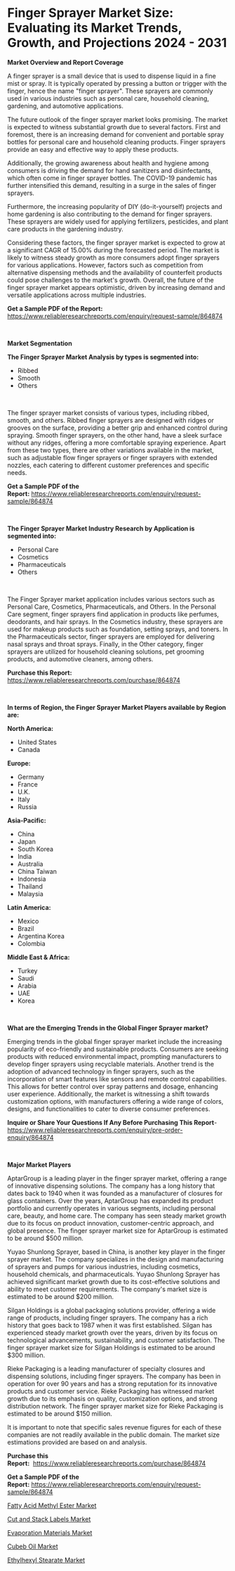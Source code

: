 <p><h1>Finger Sprayer Market Size: Evaluating its Market Trends, Growth, and Projections 2024 - 2031</h1></p><p><strong>Market Overview and Report Coverage</strong></p>
<p><p>A finger sprayer is a small device that is used to dispense liquid in a fine mist or spray. It is typically operated by pressing a button or trigger with the finger, hence the name "finger sprayer". These sprayers are commonly used in various industries such as personal care, household cleaning, gardening, and automotive applications.</p><p>The future outlook of the finger sprayer market looks promising. The market is expected to witness substantial growth due to several factors. First and foremost, there is an increasing demand for convenient and portable spray bottles for personal care and household cleaning products. Finger sprayers provide an easy and effective way to apply these products.</p><p>Additionally, the growing awareness about health and hygiene among consumers is driving the demand for hand sanitizers and disinfectants, which often come in finger sprayer bottles. The COVID-19 pandemic has further intensified this demand, resulting in a surge in the sales of finger sprayers.</p><p>Furthermore, the increasing popularity of DIY (do-it-yourself) projects and home gardening is also contributing to the demand for finger sprayers. These sprayers are widely used for applying fertilizers, pesticides, and plant care products in the gardening industry.</p><p>Considering these factors, the finger sprayer market is expected to grow at a significant CAGR of 15.00% during the forecasted period. The market is likely to witness steady growth as more consumers adopt finger sprayers for various applications. However, factors such as competition from alternative dispensing methods and the availability of counterfeit products could pose challenges to the market's growth. Overall, the future of the finger sprayer market appears optimistic, driven by increasing demand and versatile applications across multiple industries.</p></p>
<p><strong>Get a Sample PDF of the Report:</strong> <a href="https://www.reliableresearchreports.com/enquiry/request-sample/864874">https://www.reliableresearchreports.com/enquiry/request-sample/864874</a></p>
<p>&nbsp;</p>
<p><strong>Market Segmentation</strong></p>
<p><strong>The Finger Sprayer Market Analysis by types is segmented into:</strong></p>
<p><ul><li>Ribbed</li><li>Smooth</li><li>Others</li></ul></p>
<p>&nbsp;</p>
<p><p>The finger sprayer market consists of various types, including ribbed, smooth, and others. Ribbed finger sprayers are designed with ridges or grooves on the surface, providing a better grip and enhanced control during spraying. Smooth finger sprayers, on the other hand, have a sleek surface without any ridges, offering a more comfortable spraying experience. Apart from these two types, there are other variations available in the market, such as adjustable flow finger sprayers or finger sprayers with extended nozzles, each catering to different customer preferences and specific needs.</p></p>
<p><strong>Get a Sample PDF of the Report:</strong>&nbsp;<a href="https://www.reliableresearchreports.com/enquiry/request-sample/864874">https://www.reliableresearchreports.com/enquiry/request-sample/864874</a></p>
<p>&nbsp;</p>
<p><strong>The Finger Sprayer Market Industry Research by Application is segmented into:</strong></p>
<p><ul><li>Personal Care</li><li>Cosmetics</li><li>Pharmaceuticals</li><li>Others</li></ul></p>
<p>&nbsp;</p>
<p><p>The Finger Sprayer market application includes various sectors such as Personal Care, Cosmetics, Pharmaceuticals, and Others. In the Personal Care segment, finger sprayers find application in products like perfumes, deodorants, and hair sprays. In the Cosmetics industry, these sprayers are used for makeup products such as foundation, setting sprays, and toners. In the Pharmaceuticals sector, finger sprayers are employed for delivering nasal sprays and throat sprays. Finally, in the Other category, finger sprayers are utilized for household cleaning solutions, pet grooming products, and automotive cleaners, among others.</p></p>
<p><strong>Purchase this Report:</strong>&nbsp; <a href="https://www.reliableresearchreports.com/purchase/864874">https://www.reliableresearchreports.com/purchase/864874</a></p>
<p>&nbsp;</p>
<p><strong>In terms of Region, the Finger Sprayer Market Players available by Region are:</strong></p>
<p>
    <p> <strong> North America: </strong>
        <ul>
            <li>United States</li>
            <li>Canada</li>
        </ul>
        </p> 
    <p> <strong> Europe: </strong>
        <ul>
            <li>Germany</li>
            <li>France</li>
            <li>U.K.</li>
            <li>Italy</li>
            <li>Russia</li>
        </ul>
        </p> 
    <p> <strong> Asia-Pacific: </strong>
        <ul>
            <li>China</li>
            <li>Japan</li>
            <li>South Korea</li>
            <li>India</li>
            <li>Australia</li>
            <li>China Taiwan</li>
            <li>Indonesia</li>
            <li>Thailand</li>
            <li>Malaysia</li>
        </ul>
        </p> 
    <p> <strong> Latin America: </strong>
        <ul>
            <li>Mexico</li>
            <li>Brazil</li>
            <li>Argentina Korea</li>
            <li>Colombia</li>
        </ul>
        </p> 
    <p> <strong> Middle East & Africa: </strong>
        <ul>
            <li>Turkey</li>
            <li>Saudi</li>
            <li>Arabia</li>
            <li>UAE</li>
            <li>Korea</li>
        </ul>
    </p>
    </p>
<p>&nbsp;</p>
<p><strong>What are the Emerging Trends in the Global Finger Sprayer market?</strong></p>
<p><p>Emerging trends in the global finger sprayer market include the increasing popularity of eco-friendly and sustainable products. Consumers are seeking products with reduced environmental impact, prompting manufacturers to develop finger sprayers using recyclable materials. Another trend is the adoption of advanced technology in finger sprayers, such as the incorporation of smart features like sensors and remote control capabilities. This allows for better control over spray patterns and dosage, enhancing user experience. Additionally, the market is witnessing a shift towards customization options, with manufacturers offering a wide range of colors, designs, and functionalities to cater to diverse consumer preferences.</p></p>
<p><strong>Inquire or Share Your Questions If Any Before Purchasing This Report</strong>- <a href="https://www.reliableresearchreports.com/enquiry/pre-order-enquiry/864874">https://www.reliableresearchreports.com/enquiry/pre-order-enquiry/864874</a></p>
<p>&nbsp;</p>
<p><strong>Major Market Players</strong></p>
<p><p>AptarGroup is a leading player in the finger sprayer market, offering a range of innovative dispensing solutions. The company has a long history that dates back to 1940 when it was founded as a manufacturer of closures for glass containers. Over the years, AptarGroup has expanded its product portfolio and currently operates in various segments, including personal care, beauty, and home care. The company has seen steady market growth due to its focus on product innovation, customer-centric approach, and global presence. The finger sprayer market size for AptarGroup is estimated to be around $500 million.</p><p>Yuyao Shunlong Sprayer, based in China, is another key player in the finger sprayer market. The company specializes in the design and manufacturing of sprayers and pumps for various industries, including cosmetics, household chemicals, and pharmaceuticals. Yuyao Shunlong Sprayer has achieved significant market growth due to its cost-effective solutions and ability to meet customer requirements. The company's market size is estimated to be around $200 million.</p><p>Silgan Holdings is a global packaging solutions provider, offering a wide range of products, including finger sprayers. The company has a rich history that goes back to 1987 when it was first established. Silgan has experienced steady market growth over the years, driven by its focus on technological advancements, sustainability, and customer satisfaction. The finger sprayer market size for Silgan Holdings is estimated to be around $300 million.</p><p>Rieke Packaging is a leading manufacturer of specialty closures and dispensing solutions, including finger sprayers. The company has been in operation for over 90 years and has a strong reputation for its innovative products and customer service. Rieke Packaging has witnessed market growth due to its emphasis on quality, customization options, and strong distribution network. The finger sprayer market size for Rieke Packaging is estimated to be around $150 million.</p><p>It is important to note that specific sales revenue figures for each of these companies are not readily available in the public domain. The market size estimations provided are based on  and analysis.</p></p>
<p><strong>Purchase this Report:</strong>&nbsp;&nbsp;<a href="https://www.reliableresearchreports.com/purchase/864874">https://www.reliableresearchreports.com/purchase/864874</a></p>
<p></p>
<p><strong>Get a Sample PDF of the Report:</strong>&nbsp;<a href="https://www.reliableresearchreports.com/enquiry/request-sample/864874">https://www.reliableresearchreports.com/enquiry/request-sample/864874</a></p>
<p><p><a href="https://www.linkedin.com/pulse/fatty-acid-methyl-ester-market-insights-players-forecast-2sqqc/">Fatty Acid Methyl Ester Market</a></p><p><a href="https://github.com/BryceTownsendr/Market-Research-Report-List-2/blob/main/cut-and-stack-labels-market.md">Cut and Stack Labels Market</a></p><p><a href="https://www.linkedin.com/pulse/decoding-evaporation-materials-market-deep-dive-latest-trends-ggrkc/">Evaporation Materials Market</a></p><p><a href="https://github.com/WillieWoodard/Market-Research-Report-List-2/blob/main/cubeb-oil-market.md">Cubeb Oil Market</a></p><p><a href="https://www.linkedin.com/pulse/ethylhexyl-stearate-market-challenges-opportunities-growth-drivers-j9oic/">Ethylhexyl Stearate Market</a></p></p>
